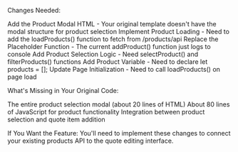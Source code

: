 Changes Needed:

Add the Product Modal HTML - Your original template doesn't have the modal structure for product selection
Implement Product Loading - Need to add the loadProducts() function to fetch from /products/api
Replace the Placeholder Function - The current addProduct() function just logs to console
Add Product Selection Logic - Need selectProduct() and filterProducts() functions
Add Product Variable - Need to declare let products = [];
Update Page Initialization - Need to call loadProducts() on page load

What's Missing in Your Original Code:

The entire product selection modal (about 20 lines of HTML)
About 80 lines of JavaScript for product functionality
Integration between product selection and quote item addition

If You Want the Feature:
You'll need to implement these changes to connect your existing products API to the quote editing interface.